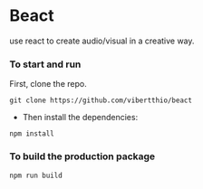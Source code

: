 # Beact
use react to create audio/visual in a creative way.

### To start and run

First, clone the repo.
```
git clone https://github.com/vibertthio/beact
```

* Then install the dependencies:

```
npm install
```

### To build the production package

```
npm run build
```
